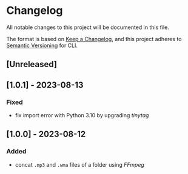 # Changelog

All notable changes to this project will be documented in this file.

The format is based on [Keep a Changelog](https://keepachangelog.com/en/1.0.0/),
and this project adheres to [Semantic Versioning](https://semver.org/spec/v2.0.0.html) for CLI.

## [Unreleased]

## [1.0.1] - 2023-08-13

### Fixed

- fix import error with Python 3.10 by upgrading *tinytag*

## [1.0.0] - 2023-08-12

### Added

- concat `.mp3` and `.wma` files of a folder using *FFmpeg*
